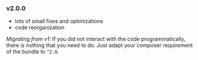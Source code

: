 ### v2.0.0
 - lots of small fixes and optimizations
 - code reorganization

 *Migrating from v1:*
 If you did not interact with the code programmatically, there is
 nothing that you need to do. Just adapt your composer requirement of
 the bundle to `^2.0`.
